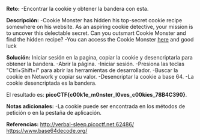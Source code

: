 
**Reto:**
-Encontrar la cookie y obtener la bandera con esta.

**Descripción:**
-Cookie Monster has hidden his top-secret cookie recipe somewhere on his website. As an aspiring cookie detective, your mission is to uncover this delectable secret. Can you outsmart Cookie Monster and find the hidden recipe?
-You can access the Cookie Monster [here](http://verbal-sleep.picoctf.net:62486/) and good luck

**Solución:**
Iniciar sesión en la pagina, copiar la cookie y desencriptarla para obtener la bandera.
-Abrir la página.
-Iniciar sesión.
-Presiona las teclas "Ctrl+Shift+i" para abrir las herramientas de desarrollador.
-Buscar la cookie en Network y copiar su valor.
-Desencriptar la cookie a base 64.
-La cookie desencriptada es la bandera.

El resultado es: **picoCTF{c00k1e_m0nster_l0ves_c00kies_78B4C390}**.

**Notas adicionales:**
-La cookie puede ser encontrada en los métodos de petición o en la pestaña de aplicación.

**Referencias:**
http://verbal-sleep.picoctf.net:62486/
https://www.base64decode.org/
